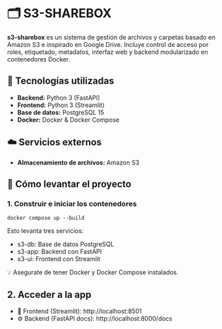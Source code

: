 ﻿# 🗂️ S3-SHAREBOX

**s3-sharebox** es un sistema de gestión de archivos y carpetas basado en Amazon S3 e inspirado en Google Drive. Incluye control de acceso por roles, etiquetado, metadatos, interfaz web y backend modularizado en contenedores Docker.

## 🚀 Tecnologías utilizadas

- **Backend:** Python 3 (FastAPI)
- **Frontend:** Python 3 (Streamlit)
- **Base de datos:** PostgreSQL 15
- **Docker:** Docker & Docker Compose

## ☁️ Servicios externos
- **Almacenamiento de archivos:** Amazon S3

## 🐳 Cómo levantar el proyecto
### 1. Construir e iniciar los contenedores
``docker compose up --build``

Esto levanta tres servicios:

- s3-db: Base de datos PostgreSQL
- s3-app: Backend con FastAPI
- s3-ui: Frontend con Streamlit

💡 Asegurate de tener Docker y Docker Compose instalados.

## 2. Acceder a la app
- 📂 Frontend (Streamlit): http://localhost:8501
- ⚙️ Backend (FastAPI docs): http://localhost:8000/docs
